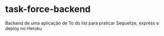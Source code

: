 # task-force-backend
Backend  de uma aplicação de To do list para praticar Sequelize, express e deploy no Heroku
